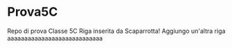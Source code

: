 # Prova5C
Repo di prova Classe 5C
Riga inserita da Scaparrotta!
Aggiungo un'altra riga
aaaaaaaaaaaaaaaaaaaaaaaaaaaa
